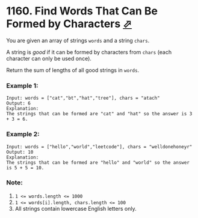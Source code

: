 # 1160. Find Words That Can Be Formed by Characters [⬀](https://leetcode.com/problems/find-words-that-can-be-formed-by-characters/)

You are given an array of strings `words` and a string `chars`.

A string is *good* if it can be formed by characters from `chars` (each character can only be used once).

Return the sum of lengths of all good strings in `words`.

### Example 1:
```
Input: words = ["cat","bt","hat","tree"], chars = "atach"
Output: 6
Explanation: 
The strings that can be formed are "cat" and "hat" so the answer is 3 + 3 = 6.
```

### Example 2:
```
Input: words = ["hello","world","leetcode"], chars = "welldonehoneyr"
Output: 10
Explanation: 
The strings that can be formed are "hello" and "world" so the answer is 5 + 5 = 10.
```

### Note:

1. `1 <= words.length <= 1000`
2. `1 <= words[i].length, chars.length <= 100`
3. All strings contain lowercase English letters only.
